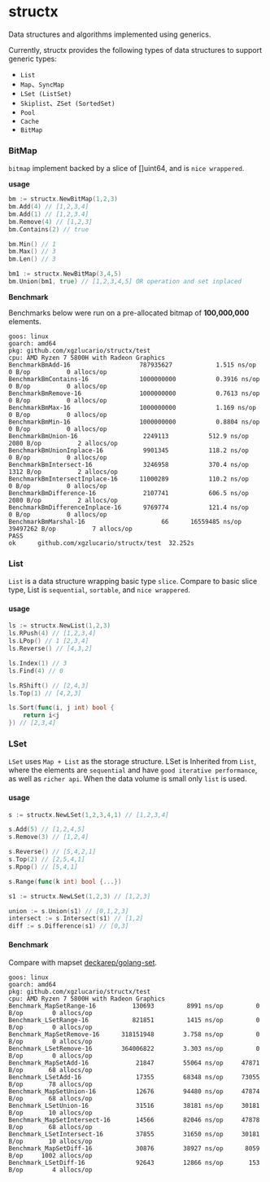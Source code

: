 # structx

Data structures and algorithms implemented using generics.

Currently, structx provides the following types of data structures to support generic types:

- `List`
- `Map`、`SyncMap`
- `LSet (ListSet)`
- `Skiplist`、`ZSet (SortedSet)`
- `Pool`
- `Cache`
- `BitMap`

### BitMap

`bitmap` implement backed by a slice of []uint64, and is `nice wrappered`.

**usage**

```go
bm := structx.NewBitMap(1,2,3)
bm.Add(4) // [1,2,3,4]
bm.Add(1) // [1,2,3.4]
bm.Remove(4) // [1,2,3]
bm.Contains(2) // true

bm.Min() // 1
bm.Max() // 3
bm.Len() // 3

bm1 := structx.NewBitMap(3,4,5)
bm.Union(bm1, true) // [1,2,3,4,5] OR operation and set inplaced
```

**Benchmark**

Benchmarks below were run on a pre-allocated bitmap of **100,000,000** elements.

```
goos: linux
goarch: amd64
pkg: github.com/xgzlucario/structx/test
cpu: AMD Ryzen 7 5800H with Radeon Graphics         
BenchmarkBmAdd-16                  	787935627	         1.515 ns/op	       0 B/op	       0 allocs/op
BenchmarkBmContains-16             	1000000000	         0.3916 ns/op	       0 B/op	       0 allocs/op
BenchmarkBmRemove-16               	1000000000	         0.7613 ns/op	       0 B/op	       0 allocs/op
BenchmarkBmMax-16                  	1000000000	         1.169 ns/op	       0 B/op	       0 allocs/op
BenchmarkBmMin-16                  	1000000000	         0.8804 ns/op	       0 B/op	       0 allocs/op
BenchmarkBmUnion-16                	 2249113	       512.9 ns/op	    2080 B/op	       2 allocs/op
BenchmarkBmUnionInplace-16         	 9901345	       118.2 ns/op	       0 B/op	       0 allocs/op
BenchmarkBmIntersect-16            	 3246958	       370.4 ns/op	    1312 B/op	       2 allocs/op
BenchmarkBmIntersectInplace-16     	11000289	       110.2 ns/op	       0 B/op	       0 allocs/op
BenchmarkBmDifference-16           	 2107741	       606.5 ns/op	    2080 B/op	       2 allocs/op
BenchmarkBmDifferenceInplace-16    	 9769774	       121.4 ns/op	       0 B/op	       0 allocs/op
BenchmarkBmMarshal-16              	      66	  16559485 ns/op	39497262 B/op	       7 allocs/op
PASS
ok  	github.com/xgzlucario/structx/test	32.252s
```

### List

`List` is a data structure wrapping basic type `slice`.  Compare to basic slice type, List is `sequential`, `sortable`, and `nice wrappered`.

#### usage

```go
ls := structx.NewList(1,2,3)
ls.RPush(4) // [1,2,3,4]
ls.LPop() // 1 [2,3,4]
ls.Reverse() // [4,3,2]

ls.Index(1) // 3
ls.Find(4) // 0

ls.RShift() // [2,4,3]
ls.Top(1) // [4,2,3]

ls.Sort(func(i, j int) bool {
	return i<j
}) // [2,3,4]
```

### LSet

`LSet` uses `Map + List` as the storage structure. LSet is Inherited from `List`, where the elements are `sequential` and have `good iterative performance`, as well as `richer api`. When the data volume is small only `list` is used.

#### **usage**

```go
s := structx.NewLSet(1,2,3,4,1) // [1,2,3,4]

s.Add(5) // [1,2,4,5]
s.Remove(3) // [1,2,4]

s.Reverse() // [5,4,2,1]
s.Top(2) // [2,5,4,1]
s.Rpop() // [5,4,1]

s.Range(func(k int) bool {...})

s1 := structx.NewLSet(1,2,3) // [1,2,3]

union := s.Union(s1) // [0,1,2,3]
intersect := s.Intersect(s1) // [1,2]
diff := s.Difference(s1) // [0,3]
```

#### **Benchmark**

Compare with mapset [deckarep/golang-set](https://github.com/deckarep/golang-set).

```
goos: linux
goarch: amd64
pkg: github.com/xgzlucario/structx/test
cpu: AMD Ryzen 7 5800H with Radeon Graphics  
Benchmark_MapSetRange-16          130693	     8991 ns/op	        0 B/op	      0 allocs/op
Benchmark_LSetRange-16            821851	     1415 ns/op	        0 B/op	      0 allocs/op
Benchmark_MapSetRemove-16      318151948	    3.758 ns/op	        0 B/op	      0 allocs/op
Benchmark_LSetRemove-16        364006822	    3.303 ns/op	        0 B/op	      0 allocs/op
Benchmark_MapSetAdd-16         	   21847	    55064 ns/op	    47871 B/op	     68 allocs/op
Benchmark_LSetAdd-16               17355	    68348 ns/op	    73055 B/op	     78 allocs/op
Benchmark_MapSetUnion-16           12676	    94480 ns/op	    47874 B/op	     68 allocs/op
Benchmark_LSetUnion-16             31516	    38181 ns/op	    30181 B/op	     10 allocs/op
Benchmark_MapSetIntersect-16       14566	    82046 ns/op	    47878 B/op	     68 allocs/op
Benchmark_LSetIntersect-16         37855	    31650 ns/op	    30181 B/op	     10 allocs/op
Benchmark_MapSetDiff-16            30876	    38927 ns/op	     8059 B/op	   1002 allocs/op
Benchmark_LSetDiff-16          	   92643	    12866 ns/op	      153 B/op	      4 allocs/op
```

